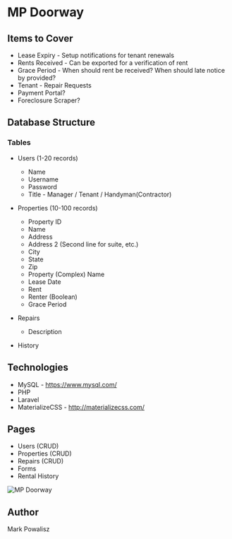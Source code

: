 # MP Doorway

## Items to Cover
* Lease Expiry - Setup notifications for tenant renewals
* Rents Received - Can be exported for a verification of rent 
* Grace Period - When should rent be received? When should late notice by provided?
* Tenant - Repair Requests
* Payment Portal?
* Foreclosure Scraper?

## Database Structure

### Tables

  * Users (1-20 records)
    * Name
    * Username
    * Password
    * Title - Manager / Tenant / Handyman(Contractor)

  * Properties (10-100 records)
    * Property ID
    * Name
    * Address
    * Address 2 (Second line for suite, etc.)
    * City
    * State
    * Zip
    * Property (Complex) Name
    * Lease Date
    * Rent
    * Renter (Boolean)
    * Grace Period

  * Repairs
    * Description

  * History

## Technologies
* MySQL - https://www.mysql.com/
* PHP
* Laravel
* MaterializeCSS - http://materializecss.com/

## Pages

* Users (CRUD)
* Properties (CRUD)
* Repairs (CRUD)
* Forms
* Rental History

<!-- ## APIs
Google Maps API -->

![MP Doorway](mpdoorway.gif)

## Author
Mark Powalisz